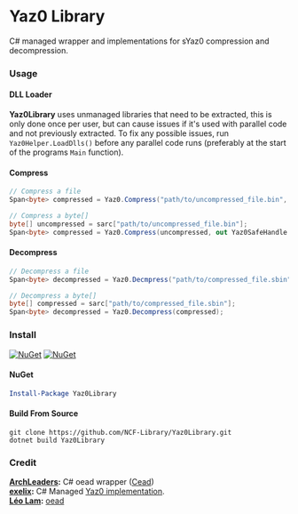 ﻿# Yaz0 Library

C# managed wrapper and implementations for sYaz0 compression and decompression.

### Usage

#### DLL Loader

**Yaz0Library** uses unmanaged libraries that need to be extracted, this is only done once per user, but can cause issues if it's used with parallel code and not previously extracted.
To fix any possible issues, run `Yaz0Helper.LoadDlls()` before any parallel code runs (preferably at the start of the programs `Main` function).

#### Compress

```cs
// Compress a file
Span<byte> compressed = Yaz0.Compress("path/to/uncompressed_file.bin", out Yaz0SafeHandle handle);
```

```cs
// Compress a byte[]
byte[] uncompressed = sarc["path/to/uncompressed_file.bin"];
Span<byte> compressed = Yaz0.Compress(uncompressed, out Yaz0SafeHandle handle);
```

#### Decompress

```cs
// Decompress a file
Span<byte> decompressed = Yaz0.Decmpress("path/to/compressed_file.sbin");
```

```cs
// Decompress a byte[]
byte[] compressed = sarc["path/to/compressed_file.sbin"];
Span<byte> decompressed = Yaz0.Decompress(compressed);
```

### Install

[![NuGet](https://img.shields.io/nuget/v/Yaz0Library.svg)](https://www.nuget.org/packages/Yaz0Library) [![NuGet](https://img.shields.io/nuget/dt/Yaz0Library.svg)](https://www.nuget.org/packages/Yaz0Library)

#### NuGet
```powershell
Install-Package Yaz0Library
```

#### Build From Source
```batch
git clone https://github.com/NCF-Library/Yaz0Library.git
dotnet build Yaz0Library
```

### Credit

**[ArchLeaders](https://github.com/ArchLeaders):** C# oead wrapper ([Cead](https://github.com/ArchLeaders/Cead))<br>
**[exelix](https://github.com/exelix11):** C# Managed [Yaz0 implementation](https://github.com/exelix11/EditorCore/blob/master/FileFormatPlugins/SARCLib/Sarc/Yaz0Compression.cs).<br>
**[Léo Lam](https://github.com/leoetlino):** [oead](https://github.com/zeldamods/oead)<br>

